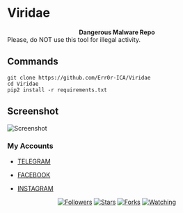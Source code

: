 # Viridae
<b><center>Dangerous Malware Repo</b></center>
Please, do NOT use this tool for illegal activity. 

## Commands
```
git clone https://github.com/Err0r-ICA/Viridae
cd Viridae 
pip2 install -r requirements.txt
```

## Screenshot 
![Screenshot](https://i.postimg.cc/NBtyh1k1/Screenshot-20200425-144453-Termux.jpg) 

### My Accounts

* [TELEGRAM](https://t.me/termuxxhacking)

* [FACEBOOK](https://www.facebook.com/termuxxhacking)

* [INSTAGRAM](https://instagram.com/termux_hacking)

<p align="center">
<a href="https://github.com/Err0r-ICA/followers"><img title="Followers" src="https://img.shields.io/github/followers/lovehacker404?color=blue&style=flat-square"></a>
<a href="https://github.com/Err0r-ICA/World/stargazers/"><img title="Stars" src="https://img.shields.io/github/stars/lovehacker404/World?color=red&style=flat-square"></a>
<a href="https://github.com/Err0r-ICA/World/network/members"><img title="Forks" src="https://img.shields.io/github/forks/lovehacker404/World?color=red&style=flat-square"></a>
<a href="https://github.com/Err0r-ICA/World/watchers"><img title="Watching" src="https://img.shields.io/github/watchers/lovehacker404/World?label=Watchers&color=blue&style=flat-square"></a>
</p>
